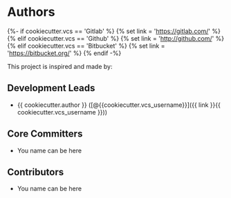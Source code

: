 # Authors
{%- if cookiecutter.vcs == 'Gitlab' %}
{% set link = 'https://gitlab.com/' %}
{% elif cookiecutter.vcs == 'Github' %}
{% set link = 'http://github.com/' %}
{% elif cookiecutter.vcs == 'Bitbucket' %}
{% set link = 'https://bitbucket.org/' %}
{% endif -%}

This project is inspired and made by:

## Development Leads

* {{ cookiecutter.author }} ([@{{cookiecutter.vcs_username}}]({{ link }}{{ cookiecutter.vcs_username }}))

## Core Committers

* You name can be here

## Contributors

* You name can be here
